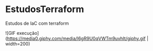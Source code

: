 # EstudosTerraform
Estudos de IaC com terraform

![GIF execução](https://media0.giphy.com/media/l6gR9U0qVWTm9uvhIt/giphy.gif | width=200)
